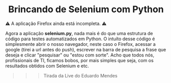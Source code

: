 <h1 align="center"> Brincando de Selenium com Python </h1>

:warning: A aplicação Firefox ainda está incompleta. :warning: 

Agora a aplicação **selenium.py**, nada mais é do que uma estrutura de código para testes automatizados em Python. O intuíto desse código é simplesmente abrir o nosso navegador, neste caso o Firefox, acessar a google (tirei a url antes do push), escrever na barra de pesquisa a frase que deseja e clicar "pesquisar" ou "estou com sorte". Acho que todos nós, profissionais de TI, ficamos bobos, por mais simples que seja, com os resultados obtidos com Selenium e etc. 

>>> Tirada da Live do Eduardo Mendes

